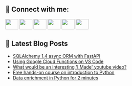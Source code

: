 ## 🔎 Connect with me:
[<img height="32" width="40" src="https://cdn.jsdelivr.net/npm/simple-icons@v5/icons/telegram.svg" />](https://t.me/bullbesh)
[<img height="32" width="40" src="https://cdn.jsdelivr.net/npm/simple-icons@v5/icons/vk.svg" />](https://vk.com/bullbesh)
[<img height="32" width="40" src="https://cdn.jsdelivr.net/npm/simple-icons@v5/icons/twitter.svg" />](https://twitter.com/bullbesh1)
[<img height="32" width="40" src="https://cdn.jsdelivr.net/npm/simple-icons@v5/icons/instagram.svg" />](https://www.instagram.com/bullbesh)
[<img height="32" width="40" src="https://cdn.jsdelivr.net/npm/simple-icons@v5/icons/reddit.svg" />](https://www.reddit.com/user/bullbesh)
[<img height="32" width="40" src="https://cdn.jsdelivr.net/npm/simple-icons@v5/icons/youtube.svg" />](https://www.youtube.com/channel/UCtfjRs6uzgq5mfm8S06WTcg)

## 📕 Latest Blog Posts
<!-- BLOG-POST-LIST:START -->
- [SQLAlchemy 1,4 async ORM with FastAPI](https://www.reddit.com/r/Python/comments/vpa7s6/sqlalchemy_14_async_orm_with_fastapi/)
- [Using Google Cloud Functions on VS Code](https://www.reddit.com/r/Python/comments/vp8gfp/using_google_cloud_functions_on_vs_code/)
- [What would be an interesting &#39;I Made&#39; youtube video?](https://www.reddit.com/r/Python/comments/vp7k98/what_would_be_an_interesting_i_made_youtube_video/)
- [Free hands-on course on introduction to Python](https://www.reddit.com/r/Python/comments/vp7ays/free_handson_course_on_introduction_to_python/)
- [Data enrichment in Python for 2 minutes](https://www.reddit.com/r/Python/comments/vp58c3/data_enrichment_in_python_for_2_minutes/)
<!-- BLOG-POST-LIST:END -->

